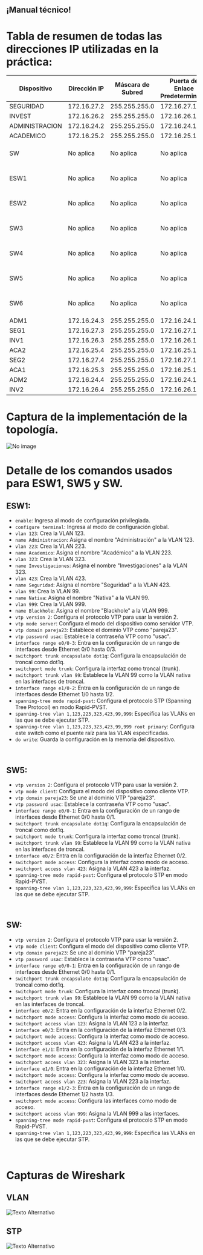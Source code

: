 ## **¡Manual técnico!**

# Tabla de resumen de todas las direcciones IP utilizadas en la práctica:

<table>
  <thead>
    <tr>
      <th>Dispositivo</th>
      <th>Dirección IP</th>
      <th>Máscara de Subred</th>
      <th>Puerta de Enlace Predeterminada</th>
      <th>VLAN</th>
    </tr>
  </thead>
  <tbody>
    <tr>
      <td>SEGURIDAD</td>
      <td>172.16.27.2</td>
      <td>255.255.255.0</td>
      <td>172.16.27.1</td>
      <td>423</td>
    </tr>
    <tr>
      <td>INVEST</td>
      <td>172.16.26.2</td>
      <td>255.255.255.0</td>
      <td>172.16.26.1</td>
      <td>323</td>
    </tr>
    <tr>
      <td>ADMINISTRACION</td>
      <td>172.16.24.2</td>
      <td>255.255.255.0</td>
      <td>172.16.24.1</td>
      <td>123</td>
    </tr>
    <tr>
      <td>ACADEMICO</td>
      <td>172.16.25.2</td>
      <td>255.255.255.0</td>
      <td>172.16.25.1</td>
      <td>223</td>
    </tr>
    <tr>
      <td>SW</td>
      <td>No aplica</td>
      <td>No aplica</td>
      <td>No aplica</td>
      <td>Ninguna en específica</td>
    </tr>
    <tr>
      <td>ESW1</td>
      <td>No aplica</td>
      <td>No aplica</td>
      <td>No aplica</td>
      <td>Ninguna en específica</td>
    </tr>
    <tr>
      <td>ESW2</td>
      <td>No aplica</td>
      <td>No aplica</td>
      <td>No aplica</td>
      <td>Ninguna en específica</td>
    </tr>
    <tr>
      <td>SW3</td>
      <td>No aplica</td>
      <td>No aplica</td>
      <td>No aplica</td>
      <td>Ninguna en específica</td>
    </tr>
    <tr>
      <td>SW4</td>
      <td>No aplica</td>
      <td>No aplica</td>
      <td>No aplica</td>
      <td>Ninguna en específica</td>
    </tr>
    <tr>
      <td>SW5</td>
      <td>No aplica</td>
      <td>No aplica</td>
      <td>No aplica</td>
      <td>Ninguna en específica</td>
    </tr>
    <tr>
      <td>SW6</td>
      <td>No aplica</td>
      <td>No aplica</td>
      <td>No aplica</td>
      <td>Ninguna en específica</td>
    </tr>
    <tr>
      <td>ADM1</td>
      <td>172.16.24.3</td>
      <td>255.255.255.0</td>
      <td>172.16.24.1</td>
      <td>123</td>
    </tr>
    <tr>
      <td>SEG1</td>
      <td>172.16.27.3</td>
      <td>255.255.255.0</td>
      <td>172.16.27.1</td>
      <td>423</td>
    </tr>
    <tr>
      <td>INV1</td>
      <td>172.16.26.3</td>
      <td>255.255.255.0</td>
      <td>172.16.26.1</td>
      <td>323</td>
    </tr>
    <tr>
      <td>ACA2</td>
      <td>172.16.25.4</td>
      <td>255.255.255.0</td>
      <td>172.16.25.1</td>
      <td>223</td>
    </tr>
    <tr>
      <td>SEG2</td>
      <td>172.16.27.4</td>
      <td>255.255.255.0</td>
      <td>172.16.27.1</td>
      <td>423</td>
    </tr>
    <tr>
      <td>ACA1</td>
      <td>172.16.25.3</td>
      <td>255.255.255.0</td>
      <td>172.16.25.1</td>
      <td>223</td>
    </tr>
    <tr>
      <td>ADM2</td>
      <td>172.16.24.4</td>
      <td>255.255.255.0</td>
      <td>172.16.24.1</td>
      <td>123</td>
    </tr>
    <tr>
      <td>INV2</td>
      <td>172.16.26.4</td>
      <td>255.255.255.0</td>
      <td>172.16.26.1</td>
      <td>323</td>
    </tr>
  </tbody>
</table>

# Captura de la implementación de la topología.

![No image](topologia.png)

# Detalle de los comandos usados para ESW1, SW5 y SW.

## ESW1:
- `enable`: Ingresa al modo de configuración privilegiada.
- `configure terminal`: Ingresa al modo de configuración global.
- `vlan 123`: Crea la VLAN 123.
- `name Administracion`: Asigna el nombre "Administración" a la VLAN 123.
- `vlan 223`: Crea la VLAN 223.
- `name Academico`: Asigna el nombre "Académico" a la VLAN 223.
- `vlan 323`: Crea la VLAN 323.
- `name Investigaciones`: Asigna el nombre "Investigaciones" a la VLAN 323.
- `vlan 423`: Crea la VLAN 423.
- `name Seguridad`: Asigna el nombre "Seguridad" a la VLAN 423.
- `vlan 99`: Crea la VLAN 99.
- `name Nativa`: Asigna el nombre "Nativa" a la VLAN 99.
- `vlan 999`: Crea la VLAN 999.
- `name Blackhole`: Asigna el nombre "Blackhole" a la VLAN 999.
- `vtp version 2`: Configura el protocolo VTP para usar la versión 2.
- `vtp mode server`: Configura el modo del dispositivo como servidor VTP.
- `vtp domain pareja23`: Establece el dominio VTP como "pareja23".
- `vtp password usac`: Establece la contraseña VTP como "usac".
- `interface range e0/0-3`: Entra en la configuración de un rango de interfaces desde Ethernet 0/0 hasta 0/3.
- `switchport trunk encapsulate dot1q`: Configura la encapsulación de troncal como dot1q.
- `switchport mode trunk`: Configura la interfaz como troncal (trunk).
- `switchport trunk vlan 99`: Establece la VLAN 99 como la VLAN nativa en las interfaces de troncal.
- `interface range e1/0-2`: Entra en la configuración de un rango de interfaces desde Ethernet 1/0 hasta 1/2.
- `spanning-tree mode rapid-pvst`: Configura el protocolo STP (Spanning Tree Protocol) en modo Rapid-PVST.
- `spanning-tree vlan 1,123,223,323,423,99,999`: Especifica las VLANs en las que se debe ejecutar STP.
- `spanning-tree vlan 1,123,223,323,423,99,999 root primary`: Configura este switch como el puente raíz para las VLAN especificadas.
- `do write`: Guarda la configuración en la memoria del dispositivo.
<br>

## SW5:
- `vtp version 2`: Configura el protocolo VTP para usar la versión 2.
- `vtp mode client`: Configura el modo del dispositivo como cliente VTP.
- `vtp domain pareja23`: Se une al dominio VTP "pareja23".
- `vtp password usac`: Establece la contraseña VTP como "usac".
- `interface range e0/0-1`: Entra en la configuración de un rango de interfaces desde Ethernet 0/0 hasta 0/1.
- `switchport trunk encapsulate dot1q`: Configura la encapsulación de troncal como dot1q.
- `switchport mode trunk`: Configura la interfaz como troncal (trunk).
- `switchport trunk vlan 99`: Establece la VLAN 99 como la VLAN nativa en las interfaces de troncal.
- `interface e0/2`: Entra en la configuración de la interfaz Ethernet 0/2.
- `switchport mode access`: Configura la interfaz como modo de acceso.
- `switchport access vlan 423`: Asigna la VLAN 423 a la interfaz.
- `spanning-tree mode rapid-pvst`: Configura el protocolo STP en modo Rapid-PVST.
- `spanning-tree vlan 1,123,223,323,423,99,999`: Especifica las VLANs en las que se debe ejecutar STP.
<br>

## SW:
- `vtp version 2`: Configura el protocolo VTP para usar la versión 2.
- `vtp mode client`: Configura el modo del dispositivo como cliente VTP.
- `vtp domain pareja23`: Se une al dominio VTP "pareja23".
- `vtp password usac`: Establece la contraseña VTP como "usac".
- `interface range e0/0-1`: Entra en la configuración de un rango de interfaces desde Ethernet 0/0 hasta 0/1.
- `switchport trunk encapsulate dot1q`: Configura la encapsulación de troncal como dot1q.
- `switchport mode trunk`: Configura la interfaz como troncal (trunk).
- `switchport trunk vlan 99`: Establece la VLAN 99 como la VLAN nativa en las interfaces de troncal.
- `interface e0/2`: Entra en la configuración de la interfaz Ethernet 0/2.
- `switchport mode access`: Configura la interfaz como modo de acceso.
- `switchport access vlan 123`: Asigna la VLAN 123 a la interfaz.
- `interface e0/3`: Entra en la configuración de la interfaz Ethernet 0/3.
- `switchport mode access`: Configura la interfaz como modo de acceso.
- `switchport access vlan 423`: Asigna la VLAN 423 a la interfaz.
- `interface e1/1`: Entra en la configuración de la interfaz Ethernet 1/1.
- `switchport mode access`: Configura la interfaz como modo de acceso.
- `switchport access vlan 323`: Asigna la VLAN 323 a la interfaz.
- `interface e1/0`: Entra en la configuración de la interfaz Ethernet 1/0.
- `switchport mode access`: Configura la interfaz como modo de acceso.
- `switchport access vlan 223`: Asigna la VLAN 223 a la interfaz.
- `interface range e1/2-3`: Entra en la configuración de un rango de interfaces desde Ethernet 1/2 hasta 1/3.
- `switchport mode access`: Configura las interfaces como modo de acceso.
- `switchport access vlan 999`: Asigna la VLAN 999 a las interfaces.
- `spanning-tree mode rapid-pvst`: Configura el protocolo STP en modo Rapid-PVST.
- `spanning-tree vlan 1,123,223,323,423,99,999`: Especifica las VLANs en las que se debe ejecutar STP.
<br>

# Capturas de Wireshark

## VLAN

<img src="STP.png" alt="Texto Alternativo">


<br>

## STP

<img src="VLAN.png" alt="Texto Alternativo">

